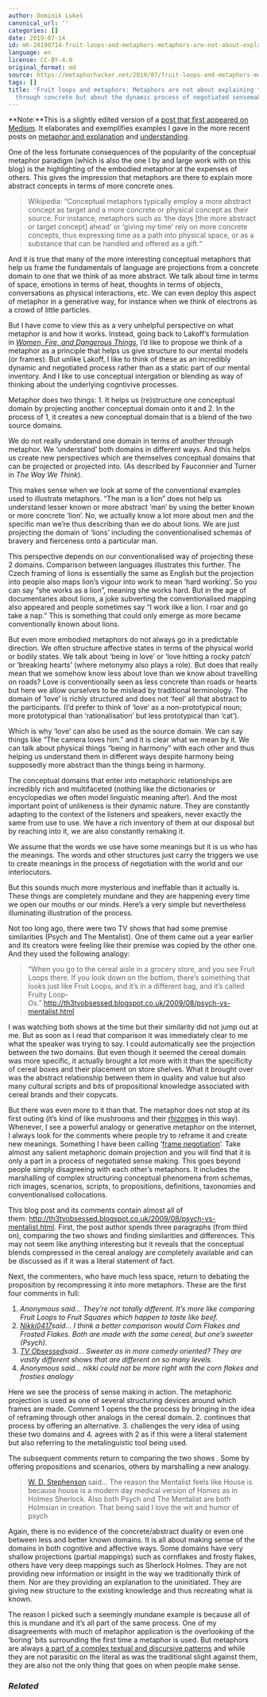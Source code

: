 ```yaml
---
author: Dominik Lukeš
canonical_url: ''
categories: []
date: 2019-07-14
id: mh-20190714-fruit-loops-and-metaphors-metaphors-are-not-about-explaining-the-abstract-through-concrete-but-about-the-dynamic-process-of-negotiated-sensemaking
language: en
license: CC-BY-4.0
original_format: md
source: https://metaphorhacker.net/2019/07/fruit-loops-and-metaphors-metaphors-are-not-about-explaining-the-abstract-through-concrete-but-about-the-dynamic-process-of-negotiated-sensemaking
tags: []
title: 'Fruit loops and metaphors: Metaphors are not about explaining the abstract
  through concrete but about the dynamic process of negotiated sensemaking'
---
```


**Note:**This is a slightly edited version of a [post that first appeared on Medium](https://medium.com/metaphor-hacker/fruit-loops-and-metaphors-metaphors-are-not-about-explaining-the-abstract-through-concrete-but-4e0209dd70b6). It elaborates and exemplifies examples I gave in the more recent posts on [metaphor and explanation](http://metaphorhacker.techczech.net/2019/05/explanation-is-an-event-understanding-is-a-process-how-not-to-explain-anything-with-metaphor/) and [understanding](http://metaphorhacker.techczech.net/2019/06/5-kinds-of-understanding-and-metaphors-missing-pieces-in-pedagogical-taxonomies/).

One of the less fortunate consequences of the popularity of the conceptual metaphor paradigm (which is also the one I by and large work with on this blog) is the highlighting of the embodied metaphor at the expenses of others. This gives the impression that metaphors are there to explain more abstract concepts in terms of more concrete ones.

> Wikipedia: “Conceptual metaphors typically employ a more abstract concept as target and a more concrete or physical concept as their source. For instance, metaphors such as ‘the days [the more abstract or target concept] ahead’ or ‘giving my time’ rely on more concrete concepts, thus expressing time as a path into physical space, or as a substance that can be handled and offered as a gift.“

And it is true that many of the more interesting conceptual metaphors that help us frame the fundamentals of language are projections from a concrete domain to one that we think of as more abstract. We talk about time in terms of space, emotions in terms of heat, thoughts in terms of objects, conversations as physical interactions, etc. We can even deploy this aspect of metaphor in a generative way, for instance when we think of electrons as a crowd of little particles.

But I have come to view this as a very unhelpful perspective on what metaphor is and how it works. Instead, going back to Lakoff’s formulation in [*Women, Fire, and Dangerous Things*](http://metaphorhacker.techczech.net/2018/05/how-to-read-women-fire-and-dangerous-things-guide-to-essential-reading-on-human-cognition/), I’d like to propose we think of a metaphor as a principle that helps us give structure to our mental models (or frames). But unlike Lakoff, I like to think of these as an incredibly dynamic and negotiated process rather than as a static part of our mental inventory. And I like to use conceptual intergation or blending as way of thinking about the underlying cogntivive processes.

Metaphor does two things: 1. It helps us (re)structure one conceptual domain by projecting another conceptual domain onto it and 2. In the process of 1, it creates a new conceptual domain that is a blend of the two source domains.

We do not really understand one domain in terms of another through metaphor. We ‘understand’ both domains in different ways. And this helps us create new perspectives which are themselves conceptual domains that can be projected or projected into. (As described by Fauconnier and Turner in *The Way We Think*).

This makes sense when we look at some of the conventional examples used to illustrate metaphors. “The man is a lion” does not help us understand lesser known or more abstract ‘man’ by using the better known or more concrete ‘lion’. No, we actually know a lot more about men and the specific man we’re thus describing than we do about lions. We are just projecting the domain of ‘lions’ including the conventionalised schemas of bravery and fierceness onto a particular man.

This perspective depends on our conventionalised way of projecting these 2 domains. Comparison between languages illustrates this further. The Czech framing of lions is essentially the same as English but the projection into people also maps lion’s vigour into work to mean ‘hard working’. So you can say “she works as a lion”, meaning she works hard. But in the age of documentaries about lions, a joke subverting the conventionalised mapping also appeared and people sometimes say “I work like a lion. I roar and go take a nap.” This is something that could only emerge as more became conventionally known about lions.

But even more embodied metaphors do not always go in a predictable direction. We often structure affective states in terms of the physical world or bodily states. We talk about ‘being in love’ or ‘love hitting a rocky patch’ or ‘breaking hearts’ (where metonymy also plays a role). But does that really mean that we somehow know less about love than we know about travelling on roads? Love is conventionally seen as less concrete than roads or hearts but here we allow ourselves to be mislead by traditional terminology. The domain of ‘love’ is richly structured and does not ‘feel’ all that abstract to the participants. (I’d prefer to think of ‘love’ as a non-prototypical noun; more prototypical than ‘rationalisation’ but less prototypical than ‘cat’).

Which is why ‘love’ can also be used as the source domain. We can say things like “The camera loves him.” and it is clear what we mean by it. We can talk about physical things “being in harmony” with each other and thus helping us understand them in different ways despite harmony being supposedly more abstract than the things being in harmony.

The conceptual domains that enter into metaphoric relationships are incredibly rich and multifaceted (nothing like the dictionaries or encyclopedias we often model linguistic meaning after). And the most important point of unlikeness is their dynamic nature. They are constantly adapting to the context of the listeners and speakers, never exactly the same from use to use. We have a rich inventory of them at our disposal but by reaching into it, we are also constantly remaking it.

We assume that the words we use have some meanings but it is us who has the meanings. The words and other structures just carry the triggers we use to create meanings in the process of negotiation with the world and our interlocutors.

But this sounds much more mysterious and ineffable than it actually is. These things are completely mundane and they are happening every time we open our mouths or our minds. Here’s a very simple but nevertheless illuminating illustration of the process.

Not too long ago, there were two TV shows that had some premise similarities (Psych and The Mentalist). One of them came out a year earlier and its creators were feeling like their premise was copied by the other one. And they used the following analogy:

> “When you go to the cereal aisle in a grocery store, and you see Fruit Loops there. If you look down on the bottom, there’s something that looks just like Fruit Loops, and it’s in a different bag, and it’s called Fruity Loop-Os.” <http://th3tvobsessed.blogspot.co.uk/2009/08/psych-vs-mentalist.html>

I was watching both shows at the time but their similarity did not jump out at me. But as soon as I read that comparison it was immediately clear to me what the speaker was trying to say. I could automatically see the projection between the two domains. But even though it seemed the cereal domain was more specific, it actually brought a lot more with it than the specificity of cereal boxes and their placement on store shelves. What it brought over was the abstract relationship between them in quality and value but also many cultural scripts and bits of propositional knowledge associated with cereal brands and their copycats.

But there was even more to it than that. The metaphor does not stop at its first outing (it’s kind of like mushrooms and their [rhizomes](https://en.wikipedia.org/wiki/Rhizome) in this way). Whenever, I see a powerful analogy or generative metaphor on the internet, I always look for the comments where people try to reframe it and create new meanings. Something I have been calling ‘[frame negotiation](http://metaphorhacker.techczech.net/2012/03/raam-9-abstract-of-doves-and-cocks-collective-negotiation-of-a-metaphoric-seduction/)’. Take almost any salient metaphoric domain projection and you will find that it is only a part in a process of negotiated sense making. This goes beyond people simply disagreeing with each other’s metaphors. It includes the marshalling of complex structuring conceptual phenomena from schemas, rich images, scenarios, scripts, to propositions, definitions, taxonomies and conventionalised collocations.

This blog post and its comments contain almost all of them: <http://th3tvobsessed.blogspot.co.uk/2009/08/psych-vs-mentalist.html>. First, the post author spends three paragraphs (from third on), comparing the two shows and finding similarities and differences. This may not seem like anything interesting but it reveals that the conceptual blends compressed in the cereal analogy are completely available and can be discussed as if it was a literal statement of fact.

Next, the commenters, who have much less space, return to debating the proposition by recompressing it into more metaphors. These are the first four comments in full:

1. *Anonymous said… They’re not totally different. It’s more like comparing Fruit Loops to Fruit Squares which happen to taste like beef.*
2. [*Nikki0417*](http://www.nikki0417.deviantart.com/)*said… I think a better comparison would Corn Flakes and Frosted Flakes. Both are made with the same cereal, but one’s sweeter (Psych).*
3. [*TV Obsessed*](https://www.blogger.com/profile/09117251732141325156)*said… Sweeter as in more comedy oriented? They are vastly different shows that are different on so many levels.*
4. *Anonymous said… nikki could not be more right with the corn flakes and frosties analogy*

Here we see the process of sense making in action. The metaphoric projection is used as one of several structuring devices around which frames are made. Comment 1 opens the the process by bringing in the idea of reframing through other analogs in the cereal domain. 2. continues that process by offering an alternative. 3. challenges the very idea of using these two domains and 4. agrees with 2 as if this were a literal statement but also referring to the metalinguistic tool being used.

The subsequent comments return to comparing the two shows . Some by offering propositions and scenarios, others by marshalling a new analogy.

> [W. D. Stephenson](https://www.blogger.com/profile/12554378526046963007) said… The reason the Mentalist feels like House is because house is a modern day medical version of Homes as in Holmes Sherlock. Also both Psych and The Mentalist are both Holmsian in creation. That being said I love the wit and humor of psych

Again, there is no evidence of the concrete/abstract duality or even one between less and better known domains. It is all about making sense of the domains in both cognitive and affective ways. Some domains have very shallow projections (partial mappings) such as cornflakes and frosty flakes, others have very deep mappings such as Sherlock Holmes. They are not providing new information or insight in the way we traditionally think of them. Nor are they providing an explanation to the uninitiated. They are giving new structure to the existing knowledge and thus recreating what is known.

The reason I picked such a seemingly mundane example is because all of this is mundane and it’s all part of the same process. One of my disagreements with much of metaphor application is the overlooking of the ‘boring’ bits surrounding the first time a metaphor is used. But metaphors are always [a part of a complex textual and discursive patterns](http://metaphorhacker.techczech.net/2018/05/not-ships-in-the-night-metaphor-and-simile-as-process/) and while they are not parasitic on the literal as was the traditional slight against them, they are also not the only thing that goes on when people make sense.

### *Related*